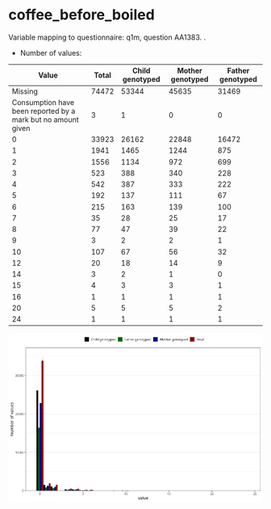 # coffee_before_boiled
Variable mapping to questionnaire: q1m, question AA1383.
.
- Number of values:

| Value | Total | Child genotyped | Mother genotyped | Father genotyped |
| ----- | ----- | --------------- | ---------------- | ---------------- |
| Missing | 74472 | 53344 | 45635 | 31469 |
| Consumption have been reported by a mark but no amount given | 3 | 1 | 0 |0 |
| 0 | 33923 | 26162 | 22848 |16472 |
| 1 | 1941 | 1465 | 1244 |875 |
| 2 | 1556 | 1134 | 972 |699 |
| 3 | 523 | 388 | 340 |228 |
| 4 | 542 | 387 | 333 |222 |
| 5 | 192 | 137 | 111 |67 |
| 6 | 215 | 163 | 139 |100 |
| 7 | 35 | 28 | 25 |17 |
| 8 | 77 | 47 | 39 |22 |
| 9 | 3 | 2 | 2 |1 |
| 10 | 107 | 67 | 56 |32 |
| 12 | 20 | 18 | 14 |9 |
| 14 | 3 | 2 | 1 |0 |
| 15 | 4 | 3 | 3 |1 |
| 16 | 1 | 1 | 1 |1 |
| 20 | 5 | 5 | 5 |2 |
| 24 | 1 | 1 | 1 |1 |



![](coffee_before_boiled_n.png)



